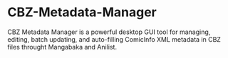 # CBZ-Metadata-Manager
CBZ Metadata Manager is a powerful desktop GUI tool for managing, editing, batch updating, and auto-filling ComicInfo XML metadata in CBZ files throught Mangabaka and Anilist.
